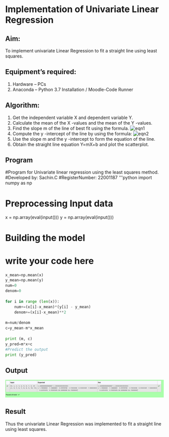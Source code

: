 # Implementation of Univariate Linear Regression
## Aim:
To implement univariate Linear Regression to fit a straight line using least squares.
## Equipment’s required:
1.	Hardware – PCs
2.	Anaconda – Python 3.7 Installation / Moodle-Code Runner
## Algorithm:
1.	Get the independent variable X and dependent variable Y.
2.	Calculate the mean of the X -values and the mean of the Y -values.
3.	Find the slope m of the line of best fit using the formula.
 ![eqn1](./eq1.jpg)
4.	Compute the y -intercept of the line by using the formula:
![eqn2](./eq2.jpg)  
5.	Use the slope m and the y -intercept to form the equation of the line.
6.	Obtain the straight line equation Y=mX+b and plot the scatterplot.
## Program

#Program for Univariate linear regression using the least squares method.
#Developed by: Sachin.C
#RegisterNumber: 22001187
'''python
import numpy as np

# Preprocessing Input data

x = np.array(eval(input()))
y = np.array(eval(input()))

# Building the model
# write your code here
``` python
x_mean=np.mean(x)
y_mean=np.mean(y)
num=0
denom=0

for i in range (len(x)):
    num+=(x[i]-x_mean)*(y[i] - y_mean)
    denom+=(x[i]-x_mean)**2
    
m=num/denom
c=y_mean-m*x_mean

print (m, c)
y_pred=m*x+c
#Predict the output
print (y_pred)
```
## Output
![output](/uni.png)
## Result
Thus the univariate Linear Regression was implemented to fit a straight line using least squares.
